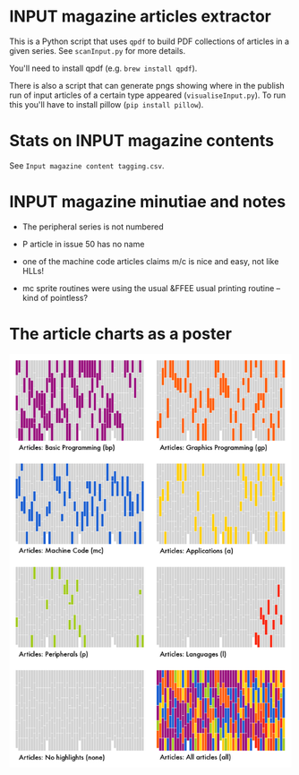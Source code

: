 # INPUT magazine articles extractor

This is a Python script that uses `qpdf` to build PDF collections of articles in a given series. See `scanInput.py` for more details.

You'll need to install qpdf (e.g. `brew install qpdf`).

There is also a script that can generate pngs showing where in the publish run of input articles of a certain type appeared (`visualiseInput.py`).
To run this you'll have to install pillow (`pip install pillow`).

# Stats on INPUT magazine contents

See `Input magazine content tagging.csv`.

# INPUT magazine minutiae and notes

* The peripheral series is not numbered

* P article in issue 50 has no name

* one of the machine code articles claims m/c is nice and easy, not like HLLs!

* mc sprite routines were using the usual &FFEE usual printing routine – kind of pointless?

# The article charts as a poster

![INPUT magazine article coverage as a poster](inputChart-poster.png)
